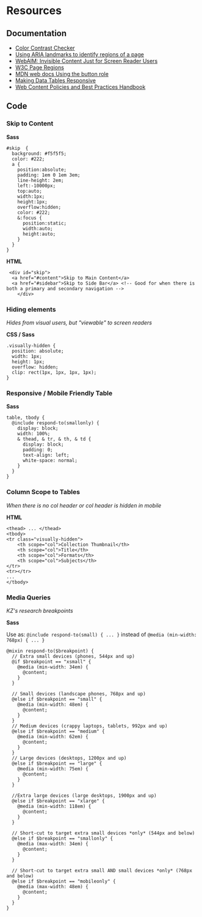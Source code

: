 # Resources
## Documentation
* [Color Contrast Checker](https://webaim.org/resources/contrastchecker/)
* [Using ARIA landmarks to identify regions of a page](https://www.w3.org/WAI/GL/wiki/Using_ARIA_landmarks_to_identify_regions_of_a_page)
* [WebAIM: Invisible Content Just for Screen Reader Users](https://webaim.org/techniques/css/invisiblecontent/)
* [W3C Page Regions](https://www.w3.org/WAI/tutorials/page-structure/regions/)
* [MDN web docs Using the button role](https://developer.mozilla.org/en-US/docs/Web/Accessibility/ARIA/ARIA_Techniques/Using_the_button_role)
* [Making Data Tables Responsive](http://blog.apps.npr.org/2014/05/09/responsive-data-tables.html)
* [Web Content Policies and Best Practices Handbook](https://loop.lib.uchicago.edu/documentation/communications/web-content-policies-and-best-practices-handbook/)

## Code
### Skip to Content
**Sass**
```
#skip  {
  background: #f5f5f5;
  color: #222;
  a { 
    position:absolute;
    padding: 1em 0 1em 3em;
    line-height: 2em;
    left:-10000px; 
    top:auto; 
    width:1px; 
    height:1px; 
    overflow:hidden;
    color: #222;
    &:focus { 
      position:static; 
      width:auto; 
      height:auto; 
    } 
  }
}
```

**HTML**
```
 <div id="skip">
  <a href="#content">Skip to Main Content</a>
  <a href="#sidebar">Skip to Side Bar</a> <!-- Good for when there is both a primary and secondary navigation -->
    </div>
```

### Hiding elements
_Hides from visual users, but "viewable" to screen readers_

**CSS / Sass**
```
.visually-hidden {
  position: absolute;
  width: 1px;
  height: 1px;
  overflow: hidden;
  clip: rect(1px, 1px, 1px, 1px);
}
```

### Responsive / Mobile Friendly Table
**Sass**
```
table, tbody {
  @include respond-to(smallonly) {
    display: block;
    width: 100%;
    & thead, & tr, & th, & td {
      display: block;
      padding: 0;
      text-align: left;
      white-space: normal;
    }
  }
}
```

### Column Scope to Tables
_When there is no col header or col header is hidden in mobile_

**HTML**
```
<thead> ... </thead>
<tbody>
<tr class="visually-hidden">
	<th scope="col">Collection Thumbnail</th>
	<th scope="col">Title</th>
	<th scope="col">Formats</th>
	<th scope="col">Subjects</th>
</tr>
<tr></tr>
...
</tbody>
```

### Media Queries
_KZ's research breakpoints_

**Sass**

Use as: `@include respond-to(small) { ... }` instead of `@media (min-width: 768px) { ... }`
```
@mixin respond-to($breakpoint) {
  // Extra small devices (phones, 544px and up)
  @if $breakpoint == "xsmall" {
    @media (min-width: 34em) {
      @content;
    }
  }

  // Small devices (landscape phones, 768px and up)
  @else if $breakpoint == "small" {
    @media (min-width: 48em) {
      @content;
    }
  }
  // Medium devices (crappy laptops, tablets, 992px and up)
  @else if $breakpoint == "medium" {
    @media (min-width: 62em) {
      @content;
    }
  }
  // Large devices (desktops, 1200px and up)
  @else if $breakpoint == "large" {
    @media (min-width: 75em) {
      @content;
    }
  }

  //Extra large devices (large desktops, 1900px and up)
  @else if $breakpoint == "xlarge" {
    @media (min-width: 118em) {
      @content;
    }
  }
  
  // Short-cut to target extra small devices *only* (544px and below)
  @else if $breakpoint == "smallonly" {
    @media (max-width: 34em) {
      @content;
    }
  }

  // Short-cut to target extra small AND small devices *only* (768px and below)
  @else if $breakpoint == "mobileonly" {
    @media (max-width: 48em) {
      @content;
    }
  }
}
```

